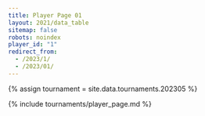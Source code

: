 ```yaml
---
title: Player Page 01
layout: 2021/data_table
sitemap: false
robots: noindex
player_id: "1"
redirect_from:
  - /2023/1/
  - /2023/01/
---
```

{% assign tournament = site.data.tournaments.202305 %}

{% include tournaments/player_page.md %}
